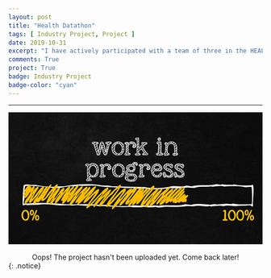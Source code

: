 ```yaml
---
layout: post
title: "Health Datathon"
tags: [ Industry Project, Project ]
date: 2019-10-31
excerpt: "I have actively participated with a team of three in the HEALTH DATATHON project funded by the State Government, which focused on the prevalent issue of Low haemoglobin levels (<10% mg/dl) faced by people, estimated to be about 14.3% of the target population. By running statistical estimation procedures on the lab data, revamping status review and reporting of stakeholders, facilitating Continuum of Digital tracking by managing digital health records and by remodeling strategies to cluster and associate healthcare facilities to prone areas, we have achieved  a National and International standards (12.5 mg/dl) in decreasing the overall haemoglobin levels to <5% of target population."
comments: True
project: True
badge: Industry Project
badge-color: "cyan"
---
```


---

![png](/assets/img/wip.jpg)
<center> Oops! The project hasn't been uploaded yet. Come back later! </center>
{: .notice}
